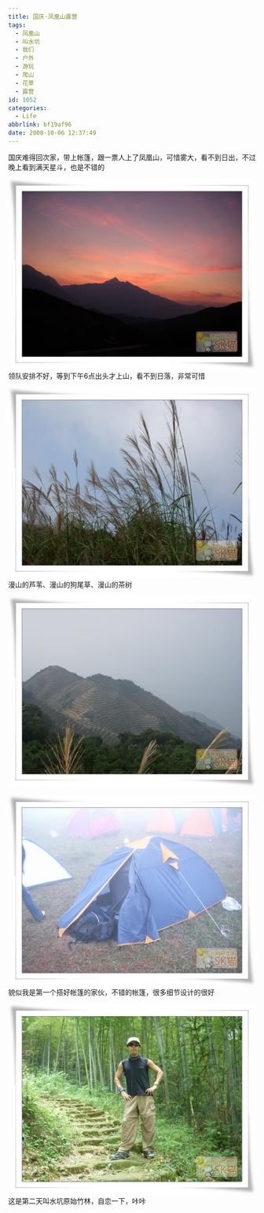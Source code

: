 ```yaml
---
title: 国庆·凤凰山露营
tags:
  - 凤凰山
  - 叫水坑
  - 我们
  - 户外
  - 游玩
  - 爬山
  - 花草
  - 露营
id: 1052
categories:
  - Life
abbrlink: bf19af96
date: 2008-10-06 12:37:49
---
```


国庆难得回次家，带上帐篷，跟一票人上了凤凰山，可惜雾大，看不到日出，不过晚上看到满天星斗，也是不错的

![](/images/2008/10/06_200810061246201475_6530.jpg) 
领队安排不好，等到下午6点出头才上山，看不到日落，非常可惜

![](/images/2008/10/06_200810061256044213_6531.jpg) 
漫山的芦苇、漫山的狗尾草、漫山的茶树

![](/images/2008/10/06_200810061256135341_6532.jpg) 

![](/images/2008/10/06_200810061255528435_6533.jpg) 
貌似我是第一个搭好帐篷的家伙，不错的帐篷，很多细节设计的很好

![](/images/2008/10/06_200810061256242454_6534.jpg)
这是第二天叫水坑原始竹林，自恋一下，咔咔